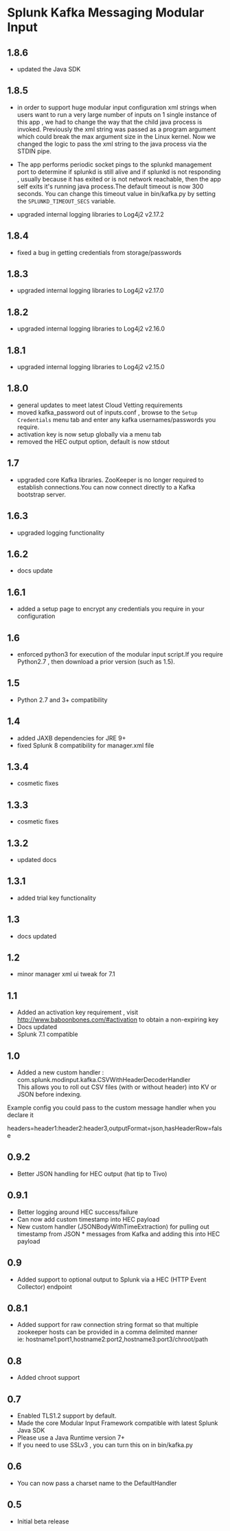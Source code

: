 # Splunk Kafka Messaging Modular Input

1.8.6
-----
* updated the Java SDK

1.8.5
-----
* in order to support huge modular input configuration xml strings when users want to run a very large number of inputs on 1 single instance of this app , we had to change the way that the child java process is invoked. Previously the xml string was passed as a program argument which could break the max argument size in the Linux kernel. Now we changed the logic to pass the xml string to the java process via the STDIN pipe.

* The app performs periodic socket pings to the splunkd management port to determine if splunkd is still alive and if splunkd is not responding , usually because it has exited or is not network reachable, then the app self exits it's running java process.The default timeout is now 300 seconds. You can change this timeout value in bin/kafka.py by setting the `SPLUNKD_TIMEOUT_SECS` variable. 

* upgraded internal logging libraries to Log4j2 v2.17.2

1.8.4
-----
* fixed a bug in getting credentials from storage/passwords

1.8.3
-----
* upgraded internal logging libraries to Log4j2 v2.17.0

1.8.2
-----
* upgraded internal logging libraries to Log4j2 v2.16.0

1.8.1
-----
* upgraded internal logging libraries to Log4j2 v2.15.0

1.8.0
-----
* general updates to meet latest Cloud Vetting requirements
* moved kafka_password out of inputs.conf , browse to the `Setup Credentials` menu tab and enter any kafka usernames/passwords you require.
* activation key is now setup globally via a menu tab
* removed the HEC output option, default is now stdout

1.7
-----
* upgraded core Kafka libraries. ZooKeeper is no longer required to establish connections.You can now connect directly to a Kafka bootstrap server.

1.6.3
-----
* upgraded logging functionality

1.6.2
-----
* docs update

1.6.1
-----
* added a setup page to encrypt any credentials you require in your configuration

1.6
-----
* enforced python3 for execution of the modular input script.If you require Python2.7 , then download a prior version (such as 1.5).

1.5
-----
* Python 2.7 and 3+ compatibility

1.4
-----
* added JAXB dependencies for JRE 9+
* fixed Splunk 8 compatibility for manager.xml file

1.3.4
-----
* cosmetic fixes

1.3.3
-----
* cosmetic fixes

1.3.2
-----
* updated docs

1.3.1
-----
* added trial key functionality

1.3
-----
* docs updated

1.2
-----
* minor manager xml ui tweak for 7.1

1.1
-----
* Added an activation key requirement , visit http://www.baboonbones.com/#activation  to obtain a non-expiring key
* Docs updated
* Splunk 7.1 compatible

1.0
---
* Added a new custom handler : com.splunk.modinput.kafka.CSVWithHeaderDecoderHandler  
This allows you to roll out CSV files (with or without header) into KV or JSON before indexing.  
  
Example config you could pass to the custom message handler when you declare it  
  
headers=header1:header2:header3,outputFormat=json,hasHeaderRow=false  

0.9.2
-----
* Better JSON handling for HEC output (hat tip to Tivo)

0.9.1
-----
* Better logging around HEC success/failure
* Can now add custom timestamp into HEC payload
* New custom handler (JSONBodyWithTimeExtraction) for pulling out timestamp from JSON * messages from Kafka and adding this into HEC payload

0.9
---
* Added support to optional output to Splunk via a HEC (HTTP Event Collector) endpoint


0.8.1
---
* Added support for raw connection string format so that multiple zookeeper hosts
can be provided in a comma delimited manner  
ie: hostname1:port1,hostname2:port2,hostname3:port3/chroot/path  

0.8
---
* Added chroot support

0.7
----
* Enabled TLS1.2 support by default.
* Made the  core Modular Input Framework compatible with latest Splunk Java SDK
* Please use a Java Runtime version 7+
* If you need to use SSLv3 , you can turn this on in bin/kafka.py  

0.6
-----
* You can now pass a charset name to the DefaultHandler

0.5
-----
* Initial beta release
